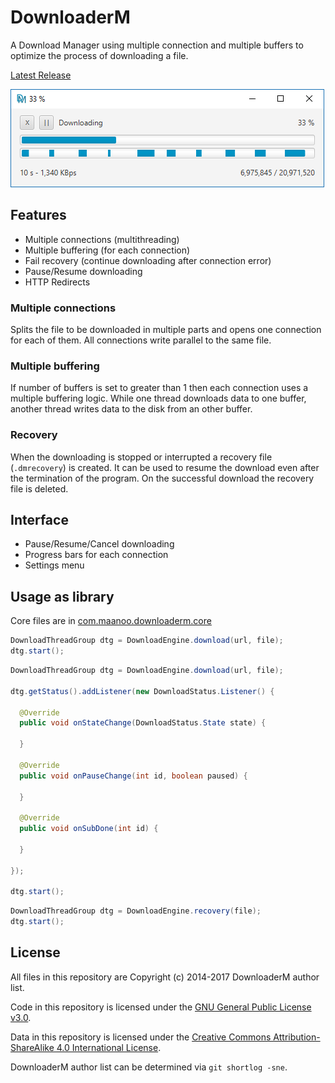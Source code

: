 # DownloaderM

A Download Manager using multiple connection and multiple buffers to optimize the process of downloading a file. 

[Latest Release](https://github.com/MaanooAk/DownloaderM/releases/latest)

![Screenshot](/assets/dm.2.png)

## Features
* Multiple connections (multithreading)
* Multiple buffering (for each connection)
* Fail recovery (continue downloading after connection error)
* Pause/Resume downloading 
* HTTP Redirects

### Multiple connections
Splits the file to be downloaded in multiple parts and opens one connection for each of them. All connections write parallel to the same file.

### Multiple buffering
If number of buffers is set to greater than 1 then each connection uses a multiple buffering logic. 
While one thread downloads data to one buffer, another thread writes data to the disk from an other buffer.

### Recovery
When the downloading is stopped or interrupted a recovery file (`.dmrecovery`) is created. It can be used to resume the download even after the termination of the program. On the successful download the recovery file is deleted.

## Interface
* Pause/Resume/Cancel downloading
* Progress bars for each connection
* Settings menu

## Usage as library
Core files are in [com.maanoo.downloaderm.core](/src/com/maanoo/downloaderm/core)

```java
DownloadThreadGroup dtg = DownloadEngine.download(url, file);
dtg.start();
```

```java
DownloadThreadGroup dtg = DownloadEngine.download(url, file);

dtg.getStatus().addListener(new DownloadStatus.Listener() {

  @Override
  public void onStateChange(DownloadStatus.State state) {
    
  }

  @Override
  public void onPauseChange(int id, boolean paused) {
    
  }

  @Override
  public void onSubDone(int id) {
    
  }
  
});

dtg.start();
```

```java
DownloadThreadGroup dtg = DownloadEngine.recovery(file);
dtg.start();
```

## License

All files in this repository are Copyright (c) 2014-2017 DownloaderM author list.

Code in this repository is licensed under the [GNU General Public License v3.0](https://www.gnu.org/licenses/gpl-3.0.en.html).

Data in this repository is licensed under the
[Creative Commons Attribution-ShareAlike 4.0 International License](http://creativecommons.org/licenses/by-sa/4.0/).

DownloaderM author list can be determined via `git shortlog -sne`.

